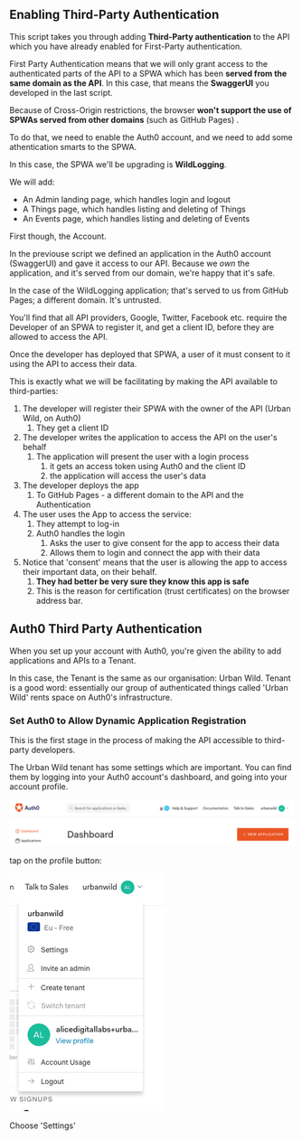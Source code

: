 ## Enabling Third-Party Authentication

This script takes you through adding **Third-Party authentication** to the API which you have already enabled for First-Party authentication.

First Party Authentication means that we will only grant access to the authenticated parts of the API to a SPWA which has been **served from the same domain as the API**. In this case, that means the **SwaggerUI** you developed in the last script.

Because of Cross-Origin restrictions, the browser **won't support the use of SPWAs served from other domains** (such as GitHub Pages) . 

To do that, we need to enable the Auth0 account, and we need to add some athentication smarts to the SPWA.

In this case, the SPWA we'll be upgrading is **WildLogging**. 

We will add:

* An Admin landing page, which handles login and logout
* A Things page, which handles listing and deleting of Things
* An Events page, which handles listing and deleting of Events

First though, the Account.

In the previouse script we defined an application in the Auth0 account (SwaggerUI) and gave it access to our API. Because we *own* the application, and it's served from our domain, we're happy that it's safe.

In the case of the WildLogging application; that's served to us from GitHub Pages; a different domain. It's untrusted.

You'll find that all API providers, Google, Twitter, Facebook etc. require the Developer of an SPWA to register it, and get a client ID, before they are allowed to access the API.

Once the developer has deployed that SPWA, a user of it must consent to it using the API to access their data.

This is exactly what we will be facilitating by making the API available to third-parties:

1. The developer will register their SPWA with the owner of the API (Urban Wild, on Auth0)
   1. They get a client ID
2. The developer writes the application to access the API on the user's behalf 
   1. The application will present the user with a login process
      1. it gets an access token using Auth0 and the client ID
      2. the application will access the user's data
3. The  developer deploys the app
   1. To GitHub Pages - a different domain to the API and the Authentication
4. The user uses the App to access the service:
   1. They attempt to log-in
   2. Auth0 handles the login
      1. Asks the user to give consent for the app to access their data
      2. Allows them to login and connect the app with their data
5. Notice that 'consent' means that the user is allowing the app to access their important data, on their behalf. 
   1. **They had better be very sure they know this app is safe**
   2. This is the reason for certification (trust certificates) on the browser address bar.

## Auth0 Third Party Authentication

When you set up your account with Auth0, you're given the ability to add applications and APIs to a Tenant. 

In this case, the Tenant is the same as our organisation: Urban Wild. Tenant is a good word: essentially our group of authenticated things called 'Urban Wild' rents space on Auth0's infrastructure.

### Set Auth0 to Allow Dynamic Application Registration

This is the first stage in the process of making the API accessible to third-party developers.

The Urban Wild tenant has some settings which are important. You can find them by logging into your Auth0 account's dashboard, and going into your account profile.





![banner](./documentation/resources/auth0_dash_banner.png)





tap on the profile button:

![banner](./documentation/resources/auth0_dash_profile_menu.png)

Choose 'Settings'



